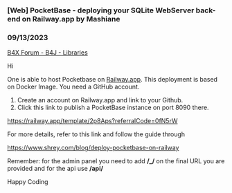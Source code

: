 ### [Web] PocketBase - deploying your SQLite WebServer back-end on Railway.app by Mashiane
### 09/13/2023
[B4X Forum - B4J - Libraries](https://www.b4x.com/android/forum/threads/151332/)

Hi  
  
One is able to host Pocketbase on [Railway.app](https://railway.app/). This deployment is based on Docker Image. You need a GitHub account.  
  
1. Create an account on Railway.app and link to your Github.  
2. Click this link to publish a PocketBase instance on port 8090 there.  
  
<https://railway.app/template/2p8Aps?referralCode=0fN5rW>  
  
For more details, refer to this link and follow the guide through  
  
<https://www.shrey.com/blog/deploy-pocketbase-on-railway>  
  
Remember: for the admin panel you need to add **/\_/** on the final URL you are provided and for the api use **/api/**  
  
Happy Coding